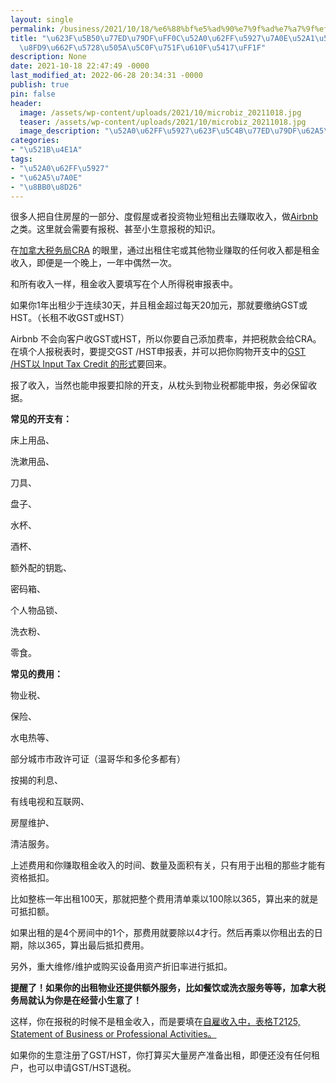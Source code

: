 ```yaml
---
layout: single
permalink: /business/2021/10/18/%e6%88%bf%e5%ad%90%e7%9f%ad%e7%a7%9f%ef%bc%8c%e5%8a%a0%e6%8b%bf%e5%a4%a7%e7%a8%8e%e5%8a%a1%e5%b1%80%e8%ae%a4%e4%b8%ba%e8%bf%99%e6%98%af%e5%9c%a8%e5%81%9a%e5%b0%8f%e7%94%9f%e6%84%8f%e5%90%97%ef%bc%9f/
title: "\u623F\u5B50\u77ED\u79DF\uFF0C\u52A0\u62FF\u5927\u7A0E\u52A1\u5C40\u8BA4\u4E3A\
  \u8FD9\u662F\u5728\u505A\u5C0F\u751F\u610F\u5417\uFF1F"
description: None
date: 2021-10-18 22:47:49 -0000
last_modified_at: 2022-06-28 20:34:31 -0000
publish: true
pin: false
header:
  image: /assets/wp-content/uploads/2021/10/microbiz_20211018.jpg
  teaser: /assets/wp-content/uploads/2021/10/microbiz_20211018.jpg
  image_description: "\u52A0\u62FF\u5927\u623F\u5C4B\u77ED\u79DF\u62A5\u7A0E\u6307\u5357"
categories:
- "\u521B\u4E1A"
tags:
- "\u52A0\u62FF\u5927"
- "\u62A5\u7A0E"
- "\u8BB0\u8D26"
---
```

很多人把自住房屋的一部分、度假屋或者投资物业短租出去赚取收入，做[Airbnb](https://www.airbnb.com)之类。这里就会需要有报税、甚至小生意报税的知识。

在[加拿大税务局CRA](https://www.canada.ca/en/revenue-agency.html) 的眼里，通过出租住宅或其他物业赚取的任何收入都是租金收入，即便是一个晚上，一年中偶然一次。

和所有收入一样，租金收入要填写在个人所得税审报表中。

如果你1年出租少于连续30天，并且租金超过每天20加元，那就要缴纳GST或HST。（长租不收GST或HST）

Airbnb 不会向客户收GST或HST，所以你要自己添加费率，并把税款会给CRA。在填个人报税表时，要提交GST /HST申报表，并可以把你购物开支中的[GST /HST以 Input Tax Credit 的形式](https://www.canada.ca/en/revenue-agency/services/tax/businesses/topics/gst-hst-businesses/complete-file-input-tax-credit.html)要回来。

报了收入，当然也能申报要扣除的开支，从枕头到物业税都能申报，务必保留收据。

**常见的开支有：**

床上用品、

洗漱用品、

刀具、

盘子、

水杯、

酒杯、

额外配的钥匙、

密码箱、

个人物品锁、

洗衣粉、

零食。

**常见的费用：**

物业税、

保险、

水电热等、

部分城市市政许可证（温哥华和多伦多都有）

按揭的利息、

有线电视和互联网、

房屋维护、

清洁服务。

上述费用和你赚取租金收入的时间、数量及面积有关，只有用于出租的那些才能有资格抵扣。

比如整栋一年出租100天，那就把整个费用清单乘以100除以365，算出来的就是可抵扣额。

如果出租的是4个房间中的1个，那费用就要除以4才行。然后再乘以你租出去的日期，除以365，算出最后抵扣费用。

另外，重大维修/维护或购买设备用资产折旧率进行抵扣。

**提醒了！如果你的出租物业还提供额外服务，比如餐饮或洗衣服务等等，加拿大税务局就认为你是在经营小生意了！**

这样，你在报税的时候不是租金收入，而是要填在[自雇收入中，表格T2125, Statement of Business or Professional Activities。](https://www.canada.ca/en/revenue-agency/services/forms-publications/forms/t2125.html)

如果你的生意注册了GST/HST，你打算买大量房产准备出租，即便还没有任何租户，也可以申请GST/HST退税。
